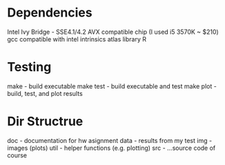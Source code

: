 # Dependencies
Intel Ivy Bridge - SSE4.1/4.2 AVX compatible chip (I used i5 3570K ~ $210)
gcc compatible with intel intrinsics
atlas library
R

# Testing
make - build executable
make test - build executable and test
make plot - build, test, and plot results

# Dir Structrue
doc - documentation for hw asignment
data - results from my test
img - images (plots)
util - helper functions (e.g. plotting)
src - ...source code of course

